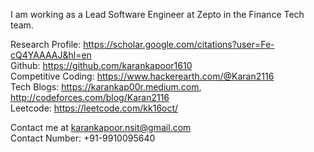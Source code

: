 I am working as a Lead Software Engineer at Zepto in the Finance Tech team.

Research Profile: https://scholar.google.com/citations?user=Fe-cQ4YAAAAJ&hl=en <br>
Github: https://github.com/karankapoor1610 <br>
Competitive Coding: https://www.hackerearth.com/@Karan2116 <br>
Tech Blogs: https://karankap00r.medium.com, http://codeforces.com/blog/Karan2116 <br>
Leetcode: https://leetcode.com/kk16oct/ <br>

Contact me at karankapoor.nsit@gmail.com  <br>
Contact Number: +91-9910095640 <br>
